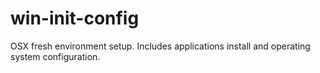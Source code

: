 # win-init-config
OSX fresh environment setup. Includes applications install and operating system configuration.
